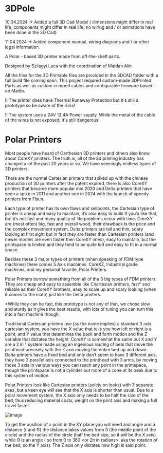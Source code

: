 # 3DPole

10.04.2024 -> Added a full 3D Cad Model ( dimensions might differ in real life, components might differ in real life, no wiring and / or animations have been done in the 3D Cad)

11.04.2024 -> Added component manual, wiring diagrams and / or other legal information.


A Polar - based 3D printer made from off-the-shelf parts.

Designed by Szilagyi Luca with the coordination of Maidan Alin.

All the files for the 3D Printable files are provided in the 3DCAD folder with a full build file coming soon.
This project required custom-made 3DPrinted Parts as well as custom crimped cables and configurable firmware based on Marlin.

!! The printer does have Thermal Runaway Protection but it's still a prototype so be aware of the risks!

!! The system uses a 24V 12.4A Power supply. While the metal of the cable of the wires is not exposed, it's still dangerous!


# Polar Printers

Most people have heard of Carthesian 3D printers and others also know about CoreXY printers.
The truth is, all of the 3d printing industry has changed a lot the past 20 years or so. We have seemingly endless types of 3D printers.

There are the normal Cartesian printers that spiked up with the chinese production of 3D printers after the patent expired, there is also CoreXY printers that became more popular mid 2020 and Delta printers that have seen a spike in 2011 and another one in 2024 with the launch of speedy printers from Flsun.

Each type of printer has its own flaws and sellpoints, the Cartesian type of printer is cheap and easy to maintain, it’s also easy to build if you’d like that, but it’s not fast and many quality of life problems occur with time. CoreXY are (most often) big, fast and overall wood, their drawback is the price and the complex movement system. Delta printers are tall and thin, scary looking at first sight but in fact they are faster than Cartesian printers (and newer models are even faster then CoreXY ones), easy to maintain, but the printspace is limited and they tend to be quite lod and easy to fit in a normal space.

Besides these 3 major types of printers (when speaking of FDM type machines) there comes 5 Axis machines, CoreXZ, Industrial grade machines, and my personal favorite, Polar Printers.

Polar Printers borrow something from all of the 3 big types of FDM printers. They are cheap and easy to assemble like Chartesian printers, fast* and reliable as their CoreXY brothers, easy to scale up and scary looking (when it comes to the math) just like the Delta printers.

*While they can be fast, this prototype is not any of that, we chose slow and sturdy as it gives the best results, with lots of tuning you can turn this into a fast machine though.

Traditional Cartesian printers use (as the name implies) a standard 3 axis cartesian system, you have the X value that tells you how left or right is a point, and Y value that determines the back and forth motion and the Z variable that dictates the height. CoreXY is somewhat the same but X and Y are a 2 in 1 system made using an ingenious routing of bets that move the printhead precisely with the Z axis moving the entire bed up and down. Delta printers have a fixed bed and only don’t seem to have 3 different axis, they have 3 parallel axis connected to the printhead with 3 arms, by moving those 3 axis in various ways you can reach any point in the printspace, though the printspace is not a cylinder but more of a cone at its peak due to this system of motion.

Polar Printers look like Cartesian printers (solely on looks) with 3 separate axes, but a keen eye will see that the X axis is shorter than usual. Due to a polar movement system, the X axis only needs to be half the size of the bed, thus reducing material costs, weight on the print axis and making a full travel faster.

![image](https://github.com/lucagavril0307/3DPole/assets/163439407/a331d722-1aea-4a5b-ba6b-b6945ba8e72c)

To get the position of a point in the XY plane you will need and angle and a distance (r and Θ) the distance takes values from 0 (the middle point of the circle) and the radius of the circle (half the bed size, so it will be the X axis) while Θ is an angle ( so from 0 to 360 <or 2π in radians>, aka the rotation of the bed, so the Y axis). The Z axis only dictates how high is said point.

